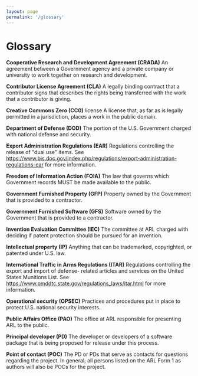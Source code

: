 ```yaml
---
layout: page
permalink: '/glossary'
---
```


# Glossary

**Cooperative Research and
Development Agreement (CRADA)** An agreement between a Government agency and a
private company or university to work together on research and development.

**Contributor License Agreement
(CLA)** A legally binding contract that a contributor signs that describes the
rights being transferred with the work that a contributor is giving.

**Creative Commons Zero (CC0)**
license A license that, as far as is legally permitted in a jurisdiction,
places a work in the public domain.

**Department of Defense (DOD)**
The portion of the U.S. Government charged with national defense and security.

**Export Administration
Regulations (EAR)** Regulations controlling the release of "dual use" items.
See https://www.bis.doc.gov/index.php/regulations/export-administration-regulations-ear
for more information.

**Freedom of Information Action
(FOIA)** The law that governs which Government records MUST be made available
to the public.

**Government Furnished Property
(GFP)** Property owned by the Government that is provided to a contractor.

**Government Furnished Software
(GFS)** Software owned by the Government that is provided to a contractor.

**Invention Evaluation
Committee (IEC)** The committee at ARL charged with deciding if patent
protection should be pursued for an invention.

**Intellectual property (IP)**
Anything that can be trademarked, copyrighted, or patented under U.S. law.

**International Traffic in Arms
Regulations (ITAR)** Regulations controlling the export and import of defense-
related articles and services on the United States Munitions List.  See
https://www.pmddtc.state.gov/regulations_laws/itar.html for more information.

**Operational security
(OPSEC)** Practices and procedures put in place to protect U.S. national
security interests.

**Public Affairs Office (PAO)**
The office at ARL responsible for presenting ARL to the public.

**Principal developer (PD)**
The developer or developers of a software package that is being proposed for
release under this process.

**Point of contact (POC)** The
PD or PDs that serve as contacts for questions regarding the project.  In
general, all persons listed on the ARL Form 1 as authors will also be POCs for
the project.

